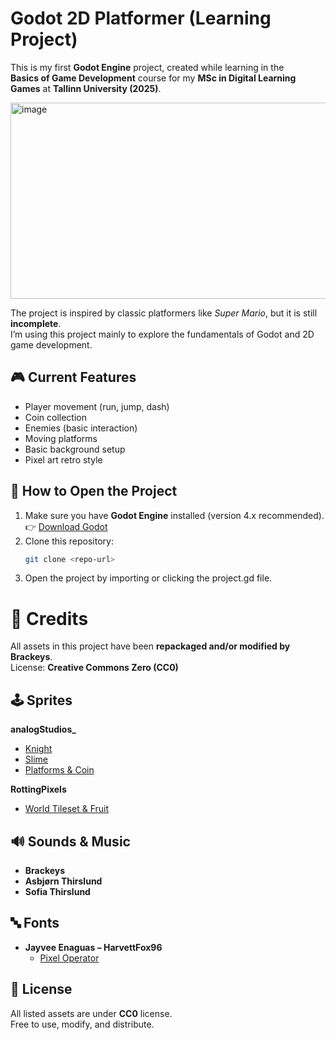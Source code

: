 # Godot 2D Platformer (Learning Project)

This is my first **Godot Engine** project, created while learning in the  
**Basics of Game Development** course for my **MSc in Digital Learning Games** at **Tallinn University (2025)**.  

<img width="569" height="314" alt="image" src="https://github.com/user-attachments/assets/bd5b07a5-ec41-4740-aa26-110273153263" />

The project is inspired by classic platformers like *Super Mario*, but it is still **incomplete**.  
I’m using this project mainly to explore the fundamentals of Godot and 2D game development.  


## 🎮 Current Features
- Player movement (run, jump, dash)
- Coin collection
- Enemies (basic interaction)
- Moving platforms
- Basic background setup
- Pixel art retro style


## 📂 How to Open the Project
1. Make sure you have **Godot Engine** installed (version 4.x recommended).  
   👉 [Download Godot](https://godotengine.org/download)
2. Clone this repository:
   ```bash
   git clone <repo-url>
3. Open the project by importing or clicking the project.gd file.

# 🎨 Credits

All assets in this project have been **repackaged and/or modified by Brackeys**.  
License: **Creative Commons Zero (CC0)**


## 🕹️ Sprites

**analogStudios_**
- [Knight](https://analogstudios.itch.io/camelot)  
- [Slime](https://analogstudios.itch.io/dungeonsprites)  
- [Platforms & Coin](https://analogstudios.itch.io/four-seasons-platformer-sprites)  

**RottingPixels**
- [World Tileset & Fruit](https://rottingpixels.itch.io/four-seasons-platformer-tileset-16x16free)  


## 🔊 Sounds & Music
- **Brackeys**  
- **Asbjørn Thirslund**  
- **Sofia Thirslund**


## 🔤 Fonts
- **Jayvee Enaguas – HarvettFox96**  
  - [Pixel Operator](https://www.dafont.com/pixel-operator.font?l[]=10&l[]=1)  


## 📜 License
All listed assets are under **CC0** license.  
Free to use, modify, and distribute.

